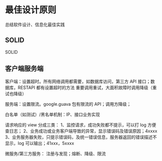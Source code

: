 # 最佳设计原则

总结软件设计、信息化最佳实践

## SOLID

SOLID

## 客户端服务端

客户端：设置超时。所有网络调用都需要，如数据库访问，第三方 API 接口；数据库，RESTAPI 都有设置超时的方法
重要调用重试，大面积故障时调用降级（重试也降级）

服务端：设置限流。google.guava 包有限流的 API；调用方降级；

白名单（如测试）/黑名单机制：IP、接口业务实现

请求响应的 view 分成三类：
1、监控请求，成功失败都不提示，可以打 log 方便查日志；
2、业务成功或业务客户端导致的异常，显示错误码及错误原因；4xxxx
3、业务服务器失败，只提示错误码，及统一错误信息，服务器返回的错误描述不显示，log 可以输出；41xxx，5xxxx

微服务/第三方服务：
注册与发现；熔断、降级、限流

## 